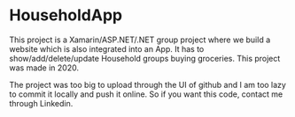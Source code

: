 # HouseholdApp
This project is a Xamarin/ASP.NET/.NET group project where we build a website which is also integrated into an App. It has to show/add/delete/update Household groups buying groceries. This project was made in 2020.

The project was too big to upload through the UI of github and I am too lazy to commit it locally and push it online. So if you want this code, contact me through Linkedin.
